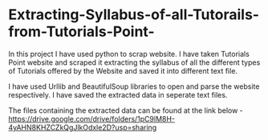 # Extracting-Syllabus-of-all-Tutorails-from-Tutorials-Point-
In this project I have used python to scrap website. I have taken Tutorials Point website and scraped it extracting the syllabus of all the different types of Tutorials offered by the Website and saved it into different text file.

I have used Urllib and BeautifulSoup libraries to open and parse the website respectively. I have saved the extracted data in seperate text files.

The files containing the extracted data can be found at the link below - 
https://drive.google.com/drive/folders/1pC9lM8H-4yAHN8KHZCZkQgJlkOdxle2D?usp=sharing

